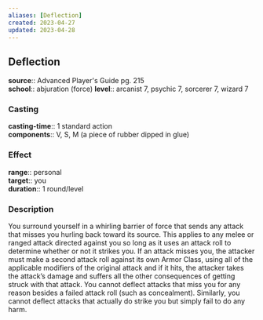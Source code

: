 ```yaml
---
aliases: [Deflection]
created: 2023-04-27
updated: 2023-04-28
---
```


## Deflection

**source**:: Advanced Player's Guide pg. 215  
**school**:: abjuration (force)
**level**:: arcanist 7, psychic 7, sorcerer 7, wizard 7

### Casting

**casting-time**:: 1 standard action  
**components**:: V, S, M (a piece of rubber dipped in glue)

### Effect

**range**:: personal  
**target**:: you  
**duration**:: 1 round/level

### Description

You surround yourself in a whirling barrier of force that sends any attack that misses you hurling back toward its source. This applies to any melee or ranged attack directed against you so long as it uses an attack roll to determine whether or not it strikes you. If an attack misses you, the attacker must make a second attack roll against its own Armor Class, using all of the applicable modifiers of the original attack and if it hits, the attacker takes the attack’s damage and suffers all the other consequences of getting struck with that attack. You cannot deflect attacks that miss you for any reason besides a failed attack roll (such as concealment). Similarly, you cannot deflect attacks that actually do strike you but simply fail to do any harm.

